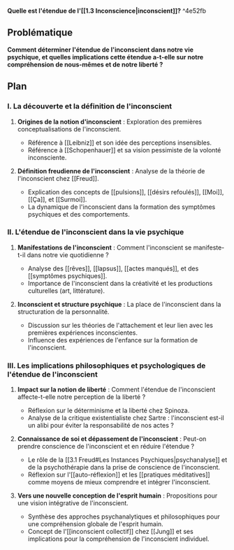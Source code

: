 
**Quelle est l'étendue de l'[[1.3 Inconscience|inconscient]]?**  ^4e52fb

## Problématique

**Comment déterminer l'étendue de l'inconscient dans notre vie psychique, et quelles implications cette étendue a-t-elle sur notre compréhension de nous-mêmes et de notre liberté ?**

## Plan

### I. La découverte et la définition de l'inconscient

1. **Origines de la notion d'inconscient** : Exploration des premières conceptualisations de l'inconscient.

   - Référence à [[Leibniz]] et son idée des perceptions insensibles.
   - Référence à [[Schopenhauer]] et sa vision pessimiste de la volonté inconsciente.

2. **Définition freudienne de l'inconscient** : Analyse de la théorie de l'inconscient chez [[Freud]].

   - Explication des concepts de [[pulsions]], [[désirs refoulés]], [[Moi]], [[Ça]], et [[Surmoi]].
   - La dynamique de l'inconscient dans la formation des symptômes psychiques et des comportements.

### II. L'étendue de l'inconscient dans la vie psychique

1. **Manifestations de l'inconscient** : Comment l'inconscient se manifeste-t-il dans notre vie quotidienne ?

   - Analyse des [[rêves]], [[lapsus]], [[actes manqués]], et des [[symptômes psychiques]].
   - Importance de l'inconscient dans la créativité et les productions culturelles (art, littérature).

2. **Inconscient et structure psychique** : La place de l'inconscient dans la structuration de la personnalité.

   - Discussion sur les théories de l'attachement et leur lien avec les premières expériences inconscientes.
   - Influence des expériences de l'enfance sur la formation de l'inconscient.

### III. Les implications philosophiques et psychologiques de l'étendue de l'inconscient

1. **Impact sur la notion de liberté** : Comment l'étendue de l'inconscient affecte-t-elle notre perception de la liberté ?

   - Réflexion sur le déterminisme et la liberté chez Spinoza.
   - Analyse de la critique existentialiste chez Sartre : l'inconscient est-il un alibi pour éviter la responsabilité de nos actes ?

2. **Connaissance de soi et dépassement de l'inconscient** : Peut-on prendre conscience de l'inconscient et en réduire l'étendue ?

   - Le rôle de la [[3.1 Freud#Les Instances Psychiques|psychanalyse]] et de la psychothérapie dans la prise de conscience de l'inconscient.
   - Réflexion sur l'[[auto-réflexion]] et les [[pratiques méditatives]] comme moyens de mieux comprendre et intégrer l'inconscient.

3. **Vers une nouvelle conception de l'esprit humain** : Propositions pour une vision intégrative de l'inconscient.

   - Synthèse des approches psychanalytiques et philosophiques pour une compréhension globale de l'esprit humain.
   - Concept de l'[[inconscient collectif]] chez [[Jung]] et ses implications pour la compréhension de l'inconscient individuel.
